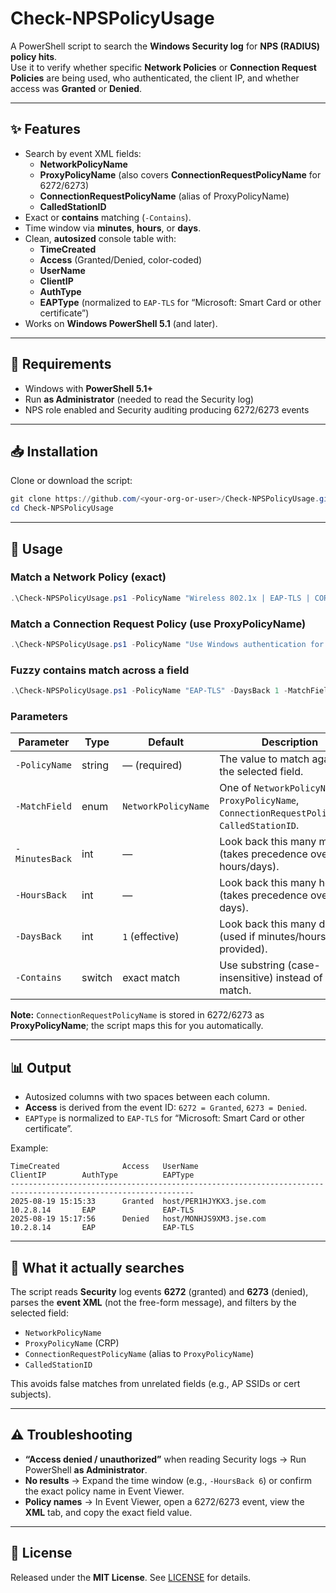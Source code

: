# Check-NPSPolicyUsage

A PowerShell script to search the **Windows Security log** for **NPS (RADIUS) policy hits**.  
Use it to verify whether specific **Network Policies** or **Connection Request Policies** are being used, who authenticated, the client IP, and whether access was **Granted** or **Denied**.

---

## ✨ Features

- Search by event XML fields:
  - **NetworkPolicyName**
  - **ProxyPolicyName** (also covers **ConnectionRequestPolicyName** for 6272/6273)
  - **ConnectionRequestPolicyName** (alias of ProxyPolicyName)
  - **CalledStationID**
- Exact or **contains** matching (`-Contains`).
- Time window via **minutes**, **hours**, or **days**.
- Clean, **autosized** console table with:
  - **TimeCreated**
  - **Access** (Granted/Denied, color-coded)
  - **UserName**
  - **ClientIP**
  - **AuthType**
  - **EAPType** (normalized to `EAP-TLS` for “Microsoft: Smart Card or other certificate”)
- Works on **Windows PowerShell 5.1** (and later).

---

## 🧰 Requirements

- Windows with **PowerShell 5.1+**
- Run **as Administrator** (needed to read the Security log)
- NPS role enabled and Security auditing producing 6272/6273 events

---

## 📥 Installation

Clone or download the script:

```powershell
git clone https://github.com/<your-org-or-user>/Check-NPSPolicyUsage.git
cd Check-NPSPolicyUsage
```

---

## 🚀 Usage

### Match a Network Policy (exact)
```powershell
.\Check-NPSPolicyUsage.ps1 -PolicyName "Wireless 802.1x | EAP-TLS | CORP Role" -HoursBack 1 -MatchField NetworkPolicyName
```

### Match a Connection Request Policy (use ProxyPolicyName)
```powershell
.\Check-NPSPolicyUsage.ps1 -PolicyName "Use Windows authentication for all users" -MinutesBack 10 -MatchField ProxyPolicyName
```

### Fuzzy contains match across a field
```powershell
.\Check-NPSPolicyUsage.ps1 -PolicyName "EAP-TLS" -DaysBack 1 -MatchField NetworkPolicyName -Contains
```

### Parameters

| Parameter        | Type    | Default              | Description                                                                                     |
|------------------|---------|----------------------|-------------------------------------------------------------------------------------------------|
| `-PolicyName`    | string  | — (required)         | The value to match against the selected field.                                                  |
| `-MatchField`    | enum    | `NetworkPolicyName`  | One of `NetworkPolicyName`, `ProxyPolicyName`, `ConnectionRequestPolicyName`, `CalledStationID`. |
| `-MinutesBack`   | int     | —                    | Look back this many minutes (takes precedence over hours/days).                                 |
| `-HoursBack`     | int     | —                    | Look back this many hours (takes precedence over days).                                         |
| `-DaysBack`      | int     | `1` (effective)      | Look back this many days (used if minutes/hours not provided).                                  |
| `-Contains`      | switch  | exact match          | Use substring (case-insensitive) instead of exact match.                                        |

**Note:** `ConnectionRequestPolicyName` is stored in 6272/6273 as **ProxyPolicyName**; the script maps this for you automatically.

---

## 📊 Output

- Autosized columns with two spaces between each column.
- **Access** is derived from the event ID: `6272 = Granted`, `6273 = Denied`.
- `EAPType` is normalized to `EAP-TLS` for “Microsoft: Smart Card or other certificate”.

Example:

```
TimeCreated              Access   UserName                              ClientIP        AuthType          EAPType
---------------------------------------------------------------------------------------------------------------
2025-08-19 15:15:33      Granted  host/PER1HJYKX3.jse.com               10.2.8.14       EAP               EAP-TLS
2025-08-19 15:17:56      Denied   host/MONHJS9XM3.jse.com               10.2.8.14       EAP               EAP-TLS
```

---

## 🔎 What it actually searches

The script reads **Security** log events **6272** (granted) and **6273** (denied), parses the **event XML** (not the free-form message), and filters by the selected field:
- `NetworkPolicyName`
- `ProxyPolicyName` (CRP)
- `ConnectionRequestPolicyName` (alias to `ProxyPolicyName`)
- `CalledStationID`

This avoids false matches from unrelated fields (e.g., AP SSIDs or cert subjects).

---

## ⚠️ Troubleshooting

- **“Access denied / unauthorized”** when reading Security logs → Run PowerShell **as Administrator**.
- **No results** → Expand the time window (e.g., `-HoursBack 6`) or confirm the exact policy name in Event Viewer.
- **Policy names** → In Event Viewer, open a 6272/6273 event, view the **XML** tab, and copy the exact field value.

---

## 📄 License

Released under the **MIT License**. See [LICENSE](LICENSE) for details.
